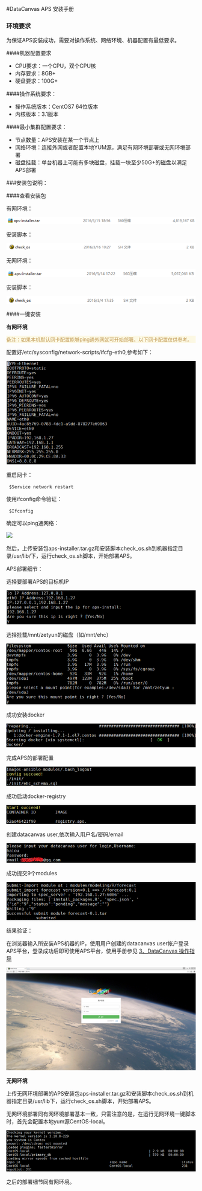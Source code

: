 #DataCanvas APS 安装手册

### 环境要求

为保证APS安装成功，需要对操作系统、网络环境、机器配置有最低要求。

####机器配置要求

* CPU要求：一个CPU，双个CPU核<br/>
* 内存要求：8GB+<br/>
* 硬盘要求：100G+<br/>

####操作系统要求：

* 操作系统版本：CentOS7 64位版本<br/>
* 内核版本：3.1版本<br/>

####最小集群配置要求：

* 节点数量：APS安装在某一个节点上<br/>
* 网络环境：连接外网或者配置本地YUM源，满足有网环境部署或无网环境部署<br/>
* 磁盘挂载：单台机器上可能有多块磁盘，挂载一块至少50G+的磁盘以满足APS部署<br/>

###安装包说明：

####查看安装包

有网环境：

![](youwang1.png)

安装脚本：

![](youwang2.png)
    
无网环境：

![](wuwang1.png)
 
安装脚本：

![](wuwang2.png)
 
####一键安装

**有网环境**

<p style="color: #C09853;background: #FCF8E3 none repeat scroll 0% 0%; font-size:13px;" >备注：如果本机默认网卡配置能够ping通外网就可开始部署。以下网卡配置仅供参考。</p>

配置好/etc/sysconfig/network-scripts/ifcfg-eth0,参考如下：

![](youwang3.png)

重启网卡：

     $Service network restart

使用ifconfig命令验证：

     $Ifconfig

确定可以ping通网络：

![](ping通.png)

然后，上传安装包aps-installer.tar.gz和安装脚本check_os.sh到机器指定目录/usr/lib/下，运行check_os.sh脚本，开始部署APS。

APS部署细节：

选择要部署APS的目标机IP

![](youwang4.png)

选择挂载/mnt/zetyun的磁盘（如/mnt/ehc）

![](youwang5.png)

成功安装docker

![](youwang6.png)

完成APS的部署配置

![](youwang7.png)

成功启动docker-registry
 
![](youwang8.png)

创建datacanvas user,依次输入用户名/密码/email
 
![](youwang9.png)


成功提交9个modules

![](youwang12.png)

结果验证：

在浏览器输入所安装APS机器的IP，使用用户创建的datacanvas user帐户登录APS平台，登录成功后即可使用APS平台，使用手册参见
<a href="../../DataCanvas opera/operational guidance.md">3、DataCanvas 操作指导</a><br/>

![](youwang13.png)


**无网环境**

上传无网环境部署的APS安装包aps-installer.tar.gz和安装脚本check_os.sh到机器指定目录/usr/lib下，运行check_os.sh脚本，开始部署APS。

无网环境部署同有网环境部署基本一致，只需注意的是，在运行无网环境一键脚本时，首先会配置本地yum源CentOS-local。

![](wuwang3.png)

之后的部署细节同有网环境。
